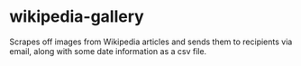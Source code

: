 # wikipedia-gallery
Scrapes off images from Wikipedia articles and sends them to recipients via email, along with some date information as a csv file.
